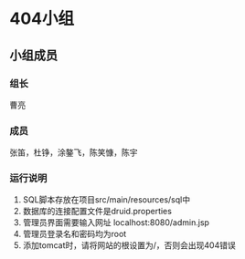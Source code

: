# 404小组

## 小组成员

### 组长

曹亮

### 成员

张笛，杜铮，涂鏊飞，陈笑慷，陈宇

### 运行说明

1. SQL脚本存放在项目src/main/resources/sql中
2. 数据库的连接配置文件是druid.properties
3. 管理员界面需要输入网址 localhost:8080/admin.jsp
4. 管理员登录名和密码均为root
5. 添加tomcat时，请将网站的根设置为/，否则会出现404错误
